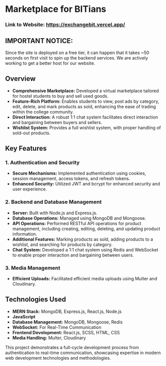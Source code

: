 
# Marketplace for BITians
### Link to Website: https://exchangebit.vercel.app/

## IMPORTANT NOTICE:  
Since the site is deployed on a free tier, it can happen that it takes ~50 seconds on first visit to spin up the backend services. We are actively working to get a better host for our website.



## Overview
- **Comprehensive Marketplace:** Developed a virtual marketplace tailored for hostel students to buy and sell used goods.
- **Feature-Rich Platform:** Enables students to view, post ads by category, edit, delete, and mark products as sold, enhancing the ease of trading within the college community.
- **Direct Interaction:** A robust 1:1 chat system facilitates direct interaction and bargaining between buyers and sellers.
- **Wishlist System:** Provides a full wishlist system, with proper handling of sold-out products.

## Key Features

### 1. Authentication and Security
- **Secure Mechanisms:** Implemented authentication using cookies, session management, access tokens, and refresh tokens.
- **Enhanced Security:** Utilized JWT and bcrypt for enhanced security and user experience.

### 2. Backend and Database Management
- **Server:** Built with Node.js and Express.js.
- **Database Operations:** Managed using MongoDB and Mongoose.
- **API Operations:** Performed RESTful API operations for product management, including creating, editing, deleting, and updating product information.
- **Additional Features:** Marking products as sold, adding products to a wishlist, and searching for products by category.
- **Chat System:** Developed a 1:1 chat system using Redis and WebSocket to enable proper interaction and bargaining between users.

### 3. Media Management
- **Efficient Uploads:** Facilitated efficient media uploads using Multer and Cloudinary.

## Technologies Used
- **MERN Stack:** MongoDB, Express.js, React.js, Node.js
- **JavaScript**
- **Database Management:** MongoDB, Mongoose, Redis
- **WebSocket:** For Real-Time Communication
- **Frontend Development:** React.js, SCSS, HTML, CSS
- **Media Handling:** Multer, Cloudinary

This project demonstrates a full-cycle development process from authentication to real-time communication, showcasing expertise in modern web development technologies and methodologies.

